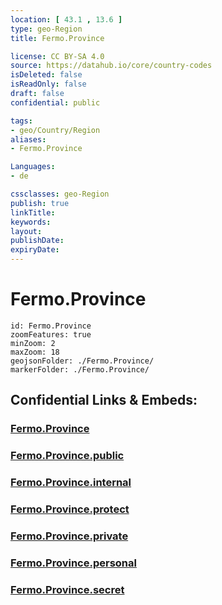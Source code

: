 ```yaml
---
location: [ 43.1 , 13.6 ] 
type: geo-Region
title: Fermo.Province

license: CC BY-SA 4.0
source: https://datahub.io/core/country-codes
isDeleted: false
isReadOnly: false
draft: false
confidential: public

tags:
- geo/Country/Region
aliases:
- Fermo.Province

Languages:
- de

cssclasses: geo-Region
publish: true
linkTitle: 
keywords: 
layout: 
publishDate: 
expiryDate: 
---
```


# Fermo.Province

```leaflet
id: Fermo.Province
zoomFeatures: true 
minZoom: 2 
maxZoom: 18
geojsonFolder: ./Fermo.Province/
markerFolder: ./Fermo.Province/
```


## Confidential Links & Embeds: 

### [Fermo.Province](/_Standards/Earth/Continent/Europe/Europe~South/Italy/regions~Italy/Marche/Fermo.Province.md) 

### [Fermo.Province.public](/_public/Earth/Continent/Europe/Europe~South/Italy/regions~Italy/Marche/Fermo.Province.public.md) 

### [Fermo.Province.internal](/_internal/Earth/Continent/Europe/Europe~South/Italy/regions~Italy/Marche/Fermo.Province.internal.md) 

### [Fermo.Province.protect](/_protect/Earth/Continent/Europe/Europe~South/Italy/regions~Italy/Marche/Fermo.Province.protect.md) 

### [Fermo.Province.private](/_private/Earth/Continent/Europe/Europe~South/Italy/regions~Italy/Marche/Fermo.Province.private.md) 

### [Fermo.Province.personal](/_personal/Earth/Continent/Europe/Europe~South/Italy/regions~Italy/Marche/Fermo.Province.personal.md) 

### [Fermo.Province.secret](/_secret/Earth/Continent/Europe/Europe~South/Italy/regions~Italy/Marche/Fermo.Province.secret.md)

